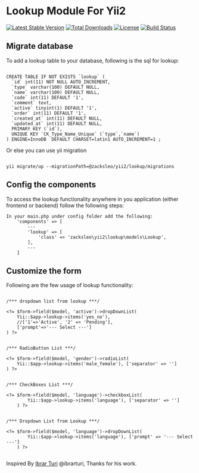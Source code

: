 # Lookup Module For Yii2


[![Latest Stable Version](https://poser.pugx.org/zacksleo/yii2-lookup/version)](https://packagist.org/packages/zacksleo/yii2-lookup)
[![Total Downloads](https://poser.pugx.org/zacksleo/yii2-lookup/downloads)](https://packagist.org/packages/zacksleo/yii2-lookup)
[![License](https://poser.pugx.org/zacksleo/yii2-lookup/license)](https://packagist.org/packages/zacksleo/yii2-lookup)
[![Build Status](https://travis-ci.org/monster-hunter/yii2-lookup.svg?branch=master)](https://travis-ci.org/monster-hunter/yii2-lookup)

## Migrate database


To add a lookup table to your database, following is the sql for lookup:

```

CREATE TABLE IF NOT EXISTS `lookup` (
  `id` int(11) NOT NULL AUTO_INCREMENT,
  `type` varchar(100) DEFAULT NULL,
  `name` varchar(100) DEFAULT NULL,
  `code` int(11) DEFAULT '1',
  `comment` text,
  `active` tinyint(1) DEFAULT '1',
  `order` int(11) DEFAULT '1',
  `created_at` int(11) DEFAULT NULL,
  `updated_at` int(11) DEFAULT NULL,	  
  PRIMARY KEY (`id`),
  UNIQUE KEY `CK_Type_Name_Unique` (`type`,`name`)	  
) ENGINE=InnoDB  DEFAULT CHARSET=latin1 AUTO_INCREMENT=1 ;

```

Or else you can use yii migration
	
```
	
yii migrate/up --migrationPath=@zacksleo/yii2/lookup/migrations

```


## Config the components 



To access the lookup functionality anywhere in you application (either frontend or backend) follow the following steps:
```
In your main.php under config folder add the following:
    'components' => [
        ---
        'lookup' => [
            'class' => 'zacksleo\yii2\lookup\models\Lookup',
        ],
        ---
    ]
```
## Customize the form


Following are the few usage of lookup functionality:

```

/*** dropdown list from lookup ***/

<?= $form->field($model, 'active')->dropDownList(
    Yii::$app->lookup->items('yes_no'),
    //['1'=>'Active', '2' => 'Pending'],
    ['prompt'=>'--- Select ---'] 
) ?>


/*** RadioButton List ***/

<?= $form->field($model, 'gender')->radioList(
    Yii::$app->lookup->items('male_female'), ['separator' => '']
) ?>


/*** CheckBoxes List ***/

<?= $form->field($model, 'language')->checkboxList(
        Yii::$app->lookup->items('language'), ['separator' => '']
    ) ?>


/*** Dropdown List from Lookup ***/

<?= $form->field($model, 'language')->dropDownList(
        Yii::$app->lookup->items('language'), ['prompt' => '--- Select ---']
    ) ?>
	    
```

Inspired By  [Ibrar Turi](http://blog.ituri.net/2015/10/yii2-lookup-module/)  @ibrarturi, Thanks for his work.

